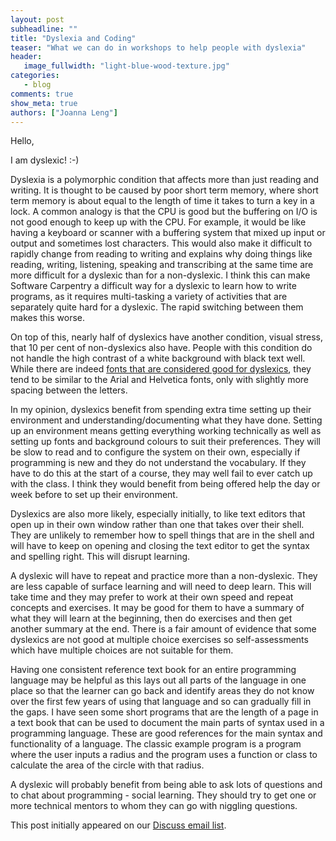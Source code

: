 ```yaml
---
layout: post
subheadline: ""
title: "Dyslexia and Coding"
teaser: "What we can do in workshops to help people with dyslexia"
header:
   image_fullwidth: "light-blue-wood-texture.jpg"
categories:
   - blog
comments: true
show_meta: true
authors: ["Joanna Leng"]
---
```


Hello,

 I am dyslexic! :-)

 Dyslexia is a polymorphic condition that affects more than just reading
 and writing. It is thought to be caused by poor short term memory, where
 short term memory is about equal to the length of time it takes to turn a key in a lock. 
 A common analogy is that the CPU is good but the buffering on I/O is not
 good enough to keep up with the CPU. For example, it would be like having a
 keyboard or scanner with a buffering system that mixed up input or output
 and sometimes lost characters. This would also make it difficult to rapidly
 change from reading to writing and explains why doing things like reading,
 writing, listening, speaking and transcribing at the same time are more
 difficult for a dyslexic than for a non-dyslexic. I think this can make Software
 Carpentry a difficult way for a dyslexic to learn how to write programs, as
 it requires multi-tasking a variety of activities that are separately quite
 hard for a dyslexic. The rapid switching between them makes this worse.

 On top of this, nearly half of dyslexics have another condition, visual stress,
 that 10 per cent of non-dyslexics also have. People with this condition do not
 handle the high contrast of a white background with black text well. While there
 are indeed [fonts that are considered good for dyslexics](http://opendyslexic.org/), they tend to be
 similar to the Arial and Helvetica fonts, only with slightly more
 spacing between the letters.

 In my opinion, dyslexics benefit from spending extra time setting up their
 environment and understanding/documenting what they have done. Setting up an
 environment means getting everything working technically as well as setting up fonts and 
 background colours to suit their
 preferences. They will be slow to read and to configure the system on their
 own, especially if programming is new and they do not understand the
 vocabulary. If they have to do this at the start of a course, they may well
 fail to ever catch up with the class. I think they would benefit from being
 offered help the day or week before to set up their environment.

 Dyslexics are also more likely, especially initially, to like text editors
 that open up in their own window rather than one that takes over their
 shell. They are unlikely to remember how to spell things that are in the
 shell and will have to keep on opening and closing the text editor to get
 the syntax and spelling right. This will disrupt learning.

 A dyslexic will have to repeat and practice more than a non-dyslexic. They
 are less capable of surface learning and will need to deep learn. This will
 take time and they may prefer to work at their own speed and repeat concepts
 and exercises. It may be good for them to have a summary of what they will learn at
 the beginning, then do exercises and then get another summary at the end. There is
 a fair amount of evidence that some dyslexics are not good at multiple
 choice exercises so self-assessments which have multiple choices are not
 suitable for them.

 Having one consistent reference text book for an entire programming
 language may be helpful as this lays out all parts of the language in one
 place so that the learner can go back and identify areas they do not know
 over the first few years of using that language and so can gradually fill in the
 gaps. I have seen some short programs that are the length of a page in a
 text book that can be used to document the main parts of syntax used in a
 programming language. These are good references for the main syntax and functionality of
 a language. The classic example program is a program where the user inputs a
 radius and the program uses a function or class to calculate the area of the
 circle with that radius.

 A dyslexic will probably benefit from being able to ask lots of questions
 and to chat about programming - social learning. They should try to get one
 or more technical mentors to whom they can go with niggling questions.
 
 This post initially appeared on our [Discuss email list](http://lists.software-carpentry.org/pipermail/discuss/2017-April/005196.html).
